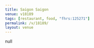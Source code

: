 ```yaml
---
title: Saigon Saigon
venue: v18189
tags: [restaurant, food, "fhrs:125271"]
permalink: /v/18189/
layout: venue
---
```

null